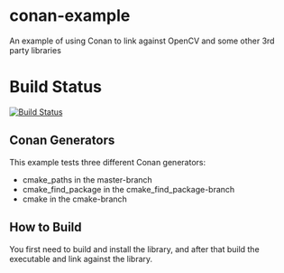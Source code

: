 # conan-example
An example of using Conan to link against OpenCV and some other 3rd party libraries

# Build Status

[![Build Status](https://travis-ci.org/JarnoRalli/conan-example.svg?branch=master)](https://travis-ci.org/JarnoRalli/conan-example)

## Conan Generators
This example tests three different Conan generators:

* cmake_paths in the master-branch
* cmake_find_package in the cmake_find_package-branch
* cmake in the cmake-branch

## How to Build

You first need to build and install the library, and after that build the executable and link against the library.



